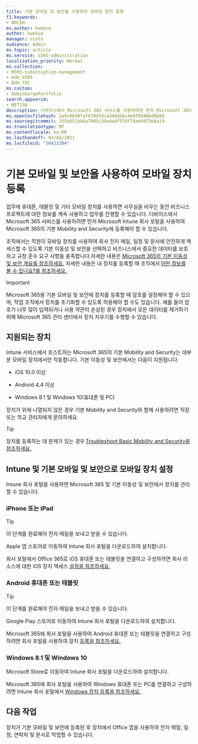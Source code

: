 ```yaml
---
title: 기본 모바일 및 보안을 사용하여 모바일 장치 등록
f1.keywords:
- NOCSH
ms.author: kwekua
author: kwekua
manager: scotv
audience: Admin
ms.topic: article
ms.service: o365-administration
localization_priority: Normal
ms.collection:
- M365-subscription-management
- Adm_O365
- Adm_TOC
ms.custom:
- AdminSurgePortfolio
search.appverid:
- MET150
description: 디바이스에서 Microsoft 365 서비스를 사용하려면 먼저 Microsoft 365의 기본 Mobility and Security에 등록해야 할 수 있습니다.
ms.openlocfilehash: 2a9c0bd9faf670d7dca340d3bc4e9f6586bd6b66
ms.sourcegitcommit: 355bd51ab6a79d5c36a4e4f57df74ae6873eba19
ms.translationtype: MT
ms.contentlocale: ko-KR
ms.lasthandoff: 03/04/2021
ms.locfileid: "50423204"
---
```

# <a name="enroll-your-mobile-device-using-basic-mobility-and-security"></a>기본 모바일 및 보안을 사용하여 모바일 장치 등록

업무에 휴대폰, 태블릿 및 기타 모바일 장치를 사용하면 사무실을 비우는 동안 비즈니스 프로젝트에 대한 정보를 계속 사용하고 업무를 진행할 수 있습니다. 디바이스에서 Microsoft 365 서비스를 사용하려면 먼저 Microsoft Intune 회사 포털을 사용하여 Microsoft 365의 기본 Mobility and Security에 등록해야 할 수 있습니다.

조직에서는 직원이 모바일 장치를 사용하여 회사 전자 메일, 일정 및 문서에 안전하게 액세스할 수 있도록 기본 이동성 및 보안을 선택하고 비즈니스에서 중요한 데이터를 보호하고 규정 준수 요구 사항을 충족합니다.자세한 내용은 [Microsoft 365의 기본 이동성 및 보안 개요를 참조하세요.](overview.md) 자세한 내용은 내 장치를 등록할 때 조직에서 [어떤 정보를 볼 수 있나요?를 참조하세요.](https://docs.microsoft.com/intune-user-help/what-info-can-your-company-see-when-you-enroll-your-device-in-intune)

>[!IMPORTANT] 
>Microsoft 365용 기본 모바일 및 보안에 장치를 등록할 때 암호를 설정해야 할 수 있으며, 작업 조직에서 장치를 초기화할 수 있도록 허용해야 할 수도 있습니다. 예를 들어 암호가 너무 많이 입력되거나 사용 약관이 손상된 경우 장치에서 모든 데이터를 제거하기 위해 Microsoft 365 관리 센터에서 장치 지우기를 수행할 수 있습니다.

## <a name="supported-devices"></a>지원되는 장치

Intune 서비스에서 호스트하는 Microsoft 365의 기본 Mobility and Security는 대부분 모바일 장치에서만 작동합니다. 기본 이동성 및 보안에서는 다음이 지원됩니다.

- iOS 10.0 이상

- Android 4.4 이상

- Windows 8.1 및 Windows 10(휴대폰 및 PC)

장치가 위에 나열되지 않은 경우 기본 Mobility and Security와 함께 사용하려면 직장 또는 학교 관리자에게 문의하세요.

>[!TIP]
>장치를 등록하는 데 문제가 있는 경우 [Troubleshoot Basic Mobility and Security을 참조하세요.](troubleshoot.md)

## <a name="set-up-your-mobile-device-with-intune-and-basic-mobility-and-security"></a>Intune 및 기본 모바일 및 보안으로 모바일 장치 설정

Intune 회사 포털을 사용하면 Microsoft 365 및 기본 이동성 및 보안에서 장치를 관리할 수 있습니다.

### <a name="iphone-or-ipad"></a>iPhone 또는 iPad

>[!TIP]
>이 단계를 완료해야 전자 메일을 보내고 받을 수 있습니다.

Apple 앱 스토어로 이동하여 Intune 회사 포털을 다운로드하여 설치합니다.

회사 포털에서 Office 365로 iOS 휴대폰 또는 태블릿을 연결하고 구성하려면 회사 리소스에 대한 iOS 장치 액세스 [설정을 참조하세요.](https://go.microsoft.com/fwlink/?linkid=875316)

### <a name="android-phone-or-tablet"></a>Android 휴대폰 또는 태블릿

>[!TIP]
>이 단계를 완료해야 전자 메일을 보내고 받을 수 있습니다.

Google Play 스토어로 이동하여 Intune 회사 포털을 다운로드하여 설치합니다.

Microsoft 365에 회사 포털을 사용하여 Android 휴대폰 또는 태블릿을 연결하고 구성하려면 회사 포털을 사용하여 장치 [등록을 참조하세요.](https://go.microsoft.com/fwlink/?linkid=875317)

### <a name="windows-81-and-windows-10"></a>Windows 8.1 및 Windows 10

Microsoft Store로 이동하여 Intune 회사 포털을 다운로드하여 설치합니다.

Microsoft 365에 회사 포털을 사용하여 Windows 휴대폰 또는 PC를 연결하고 구성하려면 Intune 회사 포털에서 [Windows 장치 등록을 참조하세요.](https://docs.microsoft.com/intune-user-help/windows-enrollment-company-portal)

## <a name="whats-next"></a>다음 작업

장치가 기본 모바일 및 보안에 등록된 후 장치에서 Office 앱을 사용하여 전자 메일, 일정, 연락처 및 문서로 작업할 수 있습니다.
